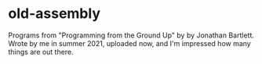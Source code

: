 # old-assembly
Programs from "Programming from the Ground Up" by by Jonathan Bartlett.
Wrote by me in summer 2021, uploaded now, and I'm impressed how many things are out there.
